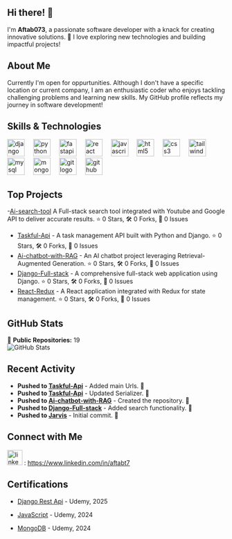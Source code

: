 ## Hi there! 👋

I'm **Aftab073**, a passionate software developer with a knack for creating innovative solutions. 🌟 I love exploring new technologies and building impactful projects!

## About Me

Currently I'm open for oppurtunities. Although I don't have a specific location or current company, I am an enthusiastic coder who enjoys tackling challenging problems and learning new skills. My GitHub profile reflects my journey in software development!

## Skills & Technologies

<div align="left">
  <img src="https://cdn.jsdelivr.net/gh/devicons/devicon/icons/django/django-plain.svg" height="40" alt="django logo"  />
  <img width="12" />
  <img src="https://cdn.jsdelivr.net/gh/devicons/devicon/icons/python/python-original.svg" height="40" alt="python logo"  />
  <img width="12" />
  <img src="https://cdn.jsdelivr.net/gh/devicons/devicon/icons/fastapi/fastapi-original.svg" height="40" alt="fastapi logo"  />
  <img width="12" />
  <img src="https://cdn.jsdelivr.net/gh/devicons/devicon/icons/react/react-original.svg" height="40" alt="react logo"  />
  <img width="12" />
  <img src="https://cdn.jsdelivr.net/gh/devicons/devicon/icons/javascript/javascript-original.svg" height="40" alt="javascript logo"  />
  <img width="12" />
  <img src="https://cdn.jsdelivr.net/gh/devicons/devicon/icons/html5/html5-original.svg" height="40" alt="html5 logo"  />
  <img width="12" />
  <img src="https://cdn.jsdelivr.net/gh/devicons/devicon/icons/css3/css3-original.svg" height="40" alt="css3 logo"  />
  <img width="12" />
  <img src="https://cdn.jsdelivr.net/gh/devicons/devicon/icons/tailwindcss/tailwindcss-original-wordmark.svg" height="40" alt="tailwindcss logo"  />
  <img width="12" />
  <img src="https://cdn.jsdelivr.net/gh/devicons/devicon/icons/mysql/mysql-original.svg" height="40" alt="mysql logo"  />
  <img width="12" />
  <img src="https://cdn.jsdelivr.net/gh/devicons/devicon/icons/mongodb/mongodb-original.svg" height="40" alt="mongodb logo"  />
  <img width="12" />
  <img src="https://cdn.jsdelivr.net/gh/devicons/devicon/icons/git/git-original.svg" height="40" alt="git logo"  />
  <img width="12" />
  <img src="https://cdn.jsdelivr.net/gh/devicons/devicon/icons/github/github-original.svg" height="40" alt="github logo"  />
</div>

###
## Top Projects

-[Ai-search-tool](https://github.com/Aftab073/Ai-search-tool) A Full-stack search tool integrated with Youtube and Google API to deliver accurate results. ⭐️ 0 Stars, 🛠️ 0 Forks, 🐛 0 Issues
- [Taskful-Api](https://github.com/Aftab073/Taskful-Api) - A task management API built with Python and Django. ⭐️ 0 Stars, 🛠️ 0 Forks, 🐛 0 Issues
- [Ai-chatbot-with-RAG](https://github.com/Aftab073/Ai-chatbot-with-RAG) - An AI chatbot project leveraging Retrieval-Augmented Generation. ⭐️ 0 Stars, 🛠️ 0 Forks, 🐛 0 Issues
- [Django-Full-stack](https://github.com/Aftab073/Django-Full-stack) - A comprehensive full-stack web application using Django. ⭐️ 0 Stars, 🛠️ 0 Forks, 🐛 0 Issues
- [React-Redux](https://github.com/Aftab073/React-Redux) - A React application integrated with Redux for state management. ⭐️ 0 Stars, 🛠️ 0 Forks, 🐛 0 Issues


## GitHub Stats

🔹 **Public Repositories:** 19   
 ![GitHub Stats](https://github-readme-stats.vercel.app/api?username=Aftab073&show_icons=true&theme=radical)

## Recent Activity

- **Pushed to [Taskful-Api](https://github.com/Aftab073/Taskful-Api)** - Added main Urls. 📝  
- **Pushed to [Taskful-Api](https://github.com/Aftab073/Taskful-Api)** - Updated Serializer. 📝  
- **Pushed to [Ai-chatbot-with-RAG](https://github.com/Aftab073/Ai-chatbot-with-RAG)** - Created the repository. 📝  
- **Pushed to [Django-Full-stack](https://github.com/Aftab073/Django-Full-stack)** - Added search functionality. 📝  
- **Pushed to [Jarvis](https://github.com/Aftab073/Jarvis)** - Initial commit. 📝

## Connect with Me

<img src="https://img.shields.io/static/v1?message=LinkedIn&logo=linkedin&label=&color=0077B5&logoColor=white&labelColor=&style=for-the-badge" height="35" alt="linkedin logo"  /> : https://www.linkedin.com/in/aftabt7

## Certifications

- [Django Rest Api](https://www.udemy.com/certificate/UC-391f811f-7cd3-49e2-add8-dc18a7da09ae/) - Udemy, 2025

- [JavaScript](https://www.udemy.com/certificate/UC-d47c37e1-ef2b-484d-a3d5-06ccf7173dc6/) - Udemy, 2024

- [MongoDB](https://www.udemy.com/certificate/UC-fecd555e-49b5-4c22-8f5a-00cea1fe5905/) - Udemy, 2024
